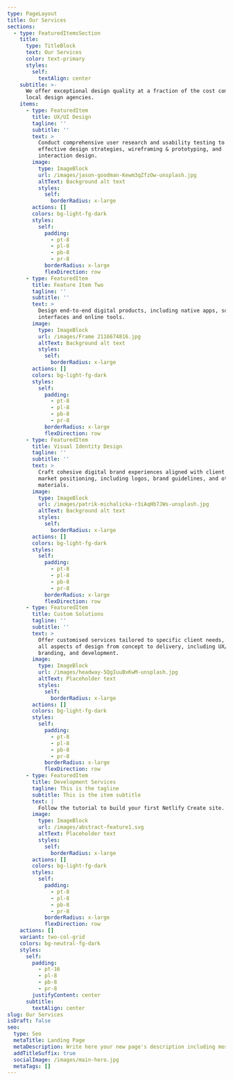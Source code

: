```yaml
---
type: PageLayout
title: Our Services
sections:
  - type: FeaturedItemsSection
    title:
      type: TitleBlock
      text: Our Services
      color: text-primary
      styles:
        self:
          textAlign: center
    subtitle: >-
      We offer exceptional design quality at a fraction of the cost compared to
      local design agencies.
    items:
      - type: FeaturedItem
        title: UX/UI Design
        tagline: ''
        subtitle: ''
        text: >
          Conduct comprehensive user research and usability testing to develop
          effective design strategies, wireframing & prototyping, and
          interaction design.
        image:
          type: ImageBlock
          url: /images/jason-goodman-Kewm3qZfzOw-unsplash.jpg
          altText: Background alt text
          styles:
            self:
              borderRadius: x-large
        actions: []
        colors: bg-light-fg-dark
        styles:
          self:
            padding:
              - pt-8
              - pl-8
              - pb-8
              - pr-8
            borderRadius: x-large
            flexDirection: row
      - type: FeaturedItem
        title: Feature Item Two
        tagline: ''
        subtitle: ''
        text: >
          Design end-to-end digital products, including native apps, software
          interfaces and online tools.
        image:
          type: ImageBlock
          url: /images/Frame 2116674816.jpg
          altText: Background alt text
          styles:
            self:
              borderRadius: x-large
        actions: []
        colors: bg-light-fg-dark
        styles:
          self:
            padding:
              - pt-8
              - pl-8
              - pb-8
              - pr-8
            borderRadius: x-large
            flexDirection: row
      - type: FeaturedItem
        title: Visual Identity Design
        tagline: ''
        subtitle: ''
        text: >
          Craft cohesive digital brand experiences aligned with client goals and
          market positioning, including logos, brand guidelines, and other
          materials.
        image:
          type: ImageBlock
          url: /images/patrik-michalicka-r3iAqHb7JWs-unsplash.jpg
          altText: Background alt text
          styles:
            self:
              borderRadius: x-large
        actions: []
        colors: bg-light-fg-dark
        styles:
          self:
            padding:
              - pt-8
              - pl-8
              - pb-8
              - pr-8
            borderRadius: x-large
            flexDirection: row
      - type: FeaturedItem
        title: Custom Solutions
        tagline: ''
        subtitle: ''
        text: >
          Offer customised services tailored to specific client needs, covering
          all aspects of design from concept to delivery, including UX/UI,
          branding, and development.
        image:
          type: ImageBlock
          url: /images/headway-5QgIuuBxKwM-unsplash.jpg
          altText: Placeholder text
          styles:
            self:
              borderRadius: x-large
        actions: []
        colors: bg-light-fg-dark
        styles:
          self:
            padding:
              - pt-8
              - pl-8
              - pb-8
              - pr-8
            borderRadius: x-large
            flexDirection: row
      - type: FeaturedItem
        title: Development Services
        tagline: This is the tagline
        subtitle: This is the item subtitle
        text: |
          Follow the tutorial to build your first Netlify Create site.
        image:
          type: ImageBlock
          url: /images/abstract-feature1.svg
          altText: Placeholder text
          styles:
            self:
              borderRadius: x-large
        actions: []
        colors: bg-light-fg-dark
        styles:
          self:
            padding:
              - pt-8
              - pl-8
              - pb-8
              - pr-8
            borderRadius: x-large
            flexDirection: row
    actions: []
    variant: two-col-grid
    colors: bg-neutral-fg-dark
    styles:
      self:
        padding:
          - pt-16
          - pl-8
          - pb-8
          - pr-8
        justifyContent: center
      subtitle:
        textAlign: center
slug: Our Services
isDraft: false
seo:
  type: Seo
  metaTitle: Landing Page
  metaDescription: Write here your new page's description including most relevant keywords.
  addTitleSuffix: true
  socialImage: /images/main-hero.jpg
  metaTags: []
---
```

